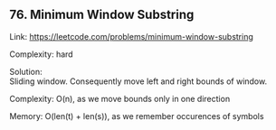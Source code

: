 ## 76. Minimum Window Substring

Link: https://leetcode.com/problems/minimum-window-substring

Complexity: hard

Solution: \
Sliding window. Consequently move left and right bounds of window.

Complexity: O(n), as we move bounds only in one direction

Memory: O(len(t) + len(s)), as we remember occurences of symbols